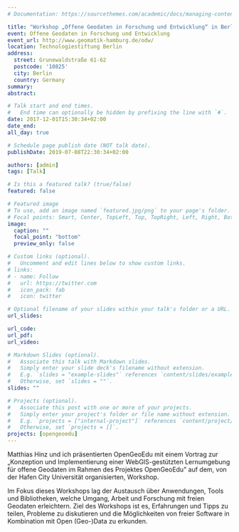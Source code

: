 ```yaml
---
# Documentation: https://sourcethemes.com/academic/docs/managing-content/

title: "Workshop „Offene Geodaten in Forschung und Entwicklung“ in Berlin "
event: Offene Geodaten in Forschung und Entwicklung
event_url: http://www.geomatik-hamburg.de/odw/
location: Technologiestiftung Berlin 
address:
  street: Grunewaldstraße 61-62
  postcode: '10825'
  city: Berlin
  country: Germany
summary:
abstract:

# Talk start and end times.
#   End time can optionally be hidden by prefixing the line with `#`.
date: 2017-12-01T15:30:34+02:00
date_end:
all_day: true

# Schedule page publish date (NOT talk date).
publishDate: 2019-07-08T22:30:34+02:00

authors: [admin]
tags: [Talk]

# Is this a featured talk? (true/false)
featured: false

# Featured image
# To use, add an image named `featured.jpg/png` to your page's folder. 
# Focal points: Smart, Center, TopLeft, Top, TopRight, Left, Right, BottomLeft, Bottom, BottomRight.
image:
  caption: ""
  focal_point: "bottom"
  preview_only: false

# Custom links (optional).
#   Uncomment and edit lines below to show custom links.
# links:
# - name: Follow
#   url: https://twitter.com
#   icon_pack: fab
#   icon: twitter

# Optional filename of your slides within your talk's folder or a URL.
url_slides:

url_code:
url_pdf:
url_video:

# Markdown Slides (optional).
#   Associate this talk with Markdown slides.
#   Simply enter your slide deck's filename without extension.
#   E.g. `slides = "example-slides"` references `content/slides/example-slides.md`.
#   Otherwise, set `slides = ""`.
slides: ""

# Projects (optional).
#   Associate this post with one or more of your projects.
#   Simply enter your project's folder or file name without extension.
#   E.g. `projects = ["internal-project"]` references `content/project/deep-learning/index.md`.
#   Otherwise, set `projects = []`.
projects: [opengeoedu]
---
```

Matthias Hinz und ich präsentierten OpenGeoEdu mit einem Vortrag zur „Konzeption und Implementierung einer WebGIS-gestützten Lernumgebung für offene Geodaten im Rahmen des Projektes OpenGeoEdu" auf dem, von der Hafen City Universität organisierten, Workshop. 

Im Fokus dieses Workshops lag der Austausch über Anwendungen, Tools und Bibliotheken, welche Umgang, Arbeit und Forschung mit freien Geodaten erleichtern. Ziel des Workshops ist es, Erfahrungen und Tipps zu teilen, Probleme zu diskutieren und die Möglichkeiten von freier Software in Kombination mit Open (Geo-)Data zu erkunden.